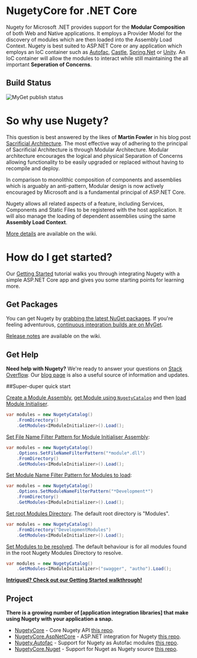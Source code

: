 # NugetyCore for .NET Core

Nugety for Microsoft .NET provides support for the **Modular Composition** of both Web and Native applications. It employs a Provider Model for the discovery of modules which are then loaded into the Assembly Load Context. Nugety is best suited to ASP.NET Core or any application which employs an IoC container such as [Autofac](https://autofac.org), [Castle](http://www.castleproject.org/container/index.html), [Spring.Net](http://www.springframework.net/) or [Unity](http://unity.codeplex.com/). An IoC container will allow the modules to interact while still maintaining the all important **Seperation of Concerns**.
 
## Build Status
![MyGet publish status](https://www.myget.org/BuildSource/Badge/nugety-core?identifier=efb2ee2e-aa1b-4b0d-9c06-fdb563344c6a)

# So why use Nugety?

This question is best answered by the likes of **Martin Fowler** in his blog post [Sacrificial Architecture](http://martinfowler.com/bliki/SacrificialArchitecture.html). The most effective way of adhering to the principal of Sacrificial Architecture is through Modular Architecture. Modular architecture encourages the logical and physical Separation of Concerns allowing functionality to be easily upgraded or replaced without having to recompile and deploy.

In comparison to monolithic composition of components and assemblies which is arguably an anti-pattern, Modular design is now actively encouraged by Microsoft and is a fundamental principal of ASP.NET Core. 

Nugety allows all related aspects of a feature, including Services, Components and Static Files to be registered with the host application. It will also manage the loading of dependent assemblies using the same **Assembly Load Context**.

[More details](https://github.com/thinkabouthub/Nugety/wiki/Use-Cases) are available on the wiki.

# How do I get started?
Our [Getting Started](https://github.com/thinkabouthub/Nugety/wiki/getting-started/) tutorial walks you through integrating Nugety with a simple ASP.NET Core app and gives you some starting points for learning more.

## Get Packages

You can get Nugety by [grabbing the latest NuGet packages](https://www.myget.org/feed/nugety-core/package/nuget/NugetyCore). If you're feeling adventurous, [continuous integration builds are on MyGet](https://www.myget.org/gallery/nugety-core).

[Release notes](https://github.com/thinkabouthub/nugety/release-notes) are available on the wiki.

## Get Help

**Need help with Nugety?** We're ready to answer your questions on [Stack Overflow](http://stackoverflow.com/questions/tagged/nugety). Our [blog page](https://thinkabout.ghost.io/) is also a useful source of information and updates.

##Super-duper quick start

[Create a Module Assembly](https://github.com/thinkabouthub/Nugety/wiki/create-module/), [get Module using `NugetyCatalog`](https://github.com/thinkabouthub/Nugety/wiki/get-module/) and then [load Module Initialiser](https://github.com/thinkabouthub/Nugety/wiki/load-module/).

```C#
var modules = new NugetyCatalog()
	.FromDirectory()
	.GetModules<IModuleInitializer>().Load();
```

[Set File Name Filter Pattern for Module Initialiser Assembly](https://github.com/thinkabouthub/Nugety/wiki/SetFileNameFilterPattern/):

```C#
var modules = new NugetyCatalog()
	.Options.SetFileNameFilterPattern("*module*.dll")
	.FromDirectory()
	.GetModules<IModuleInitializer>().Load();
```

[Set Module Name Filter Pattern for Modules to load](https://github.com/thinkabouthub/Nugety/wiki/SetModuleNameFilterPattern/):

```C#
var modules = new NugetyCatalog()
	.Options.SetModuleNameFilterPattern("*Development*")
	.FromDirectory()
	.GetModules<IModuleInitializer>().Load();
```

[Set root Modules Directory](https://github.com/thinkabouthub/Nugety/wiki/FromDirectory/). The default root directory is "Modules".

```C#
var modules = new NugetyCatalog()
	.FromDirectory("DevelopmentModules")
	.GetModules<IModuleInitializer>().Load();
```

[Set Modules to be resolved](https://github.com/thinkabouthub/Nugety/wiki/FromDirectory/). The default behaviour is for all modules found in the root Nugety Modules Directory to resolve.

```C#
var modules = new NugetyCatalog()
	.GetModules<IModuleInitializer>("swagger", "autho").Load();
```

**[Intrigued? Check out our Getting Started walkthrough!](https://github.com/thinkabouthub/Nugety/wiki/getting-started/)**

## Project

**There is a growing number of [application integration libraries] that make using Nugety with your application a snap.**

- [NugetyCore](https://www.myget.org/feed/nugety-core/package/nuget/NugetyCore) - Core Nugety API [this repo](https://github.com/thinkabouthub/NugetyCore).
- [NugetyCore.AspNetCore](https://www.myget.org/feed/nugety-core/package/nuget/NugetyCore.AspNetCore) - ASP.NET integration for Nugety [this repo](https://github.com/thinkabouthub/NugetyCore).
- [Nugety.Autofac](https://github.com/thinkabouthub/nugety) - Support for Nugety as Autofac modules [this repo](https://github.com/thinkabouthub/NugetyCore).
- [NugetyCore.Nuget](https://www.myget.org/feed/nugety-core/package/nuget/NugetyCore.Nuget) - Support for Nuget as Nugety source [this repo](https://github.com/thinkabouthub/NugetyCore).